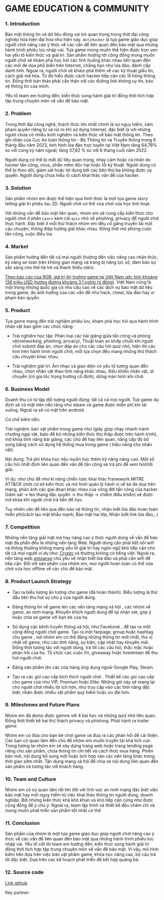 # GAME EDUCATION & COMMUNITY

### **1. Introduction**

Bảo mật thông tin và dữ liệu đóng vai trò quan trọng trong thời đại công nghiệp hóa hiện đại hóa như hiện nay. `AntiHacker` là tựa game giáo dục giúp người chơi nâng cao ý thức về các vấn đề liên quan đến bảo mật qua những hành trình phiêu lưu nhập vai. Tựa game mong muốn thể hiện được trọn vẹn hai yếu tố kiến thức và giải trí. 
Sản phẩm hướng tới cộng đồng mong muốn người chơi sẽ khám phá học hỏi các tình huống khác nhau liên quan đến các mối đe dọa phổ biến trên Internet, chẳng hạn như lừa đảo, đánh cắp danh tính. Ngoài ra, người chơi sẽ khám phá thêm về các kỹ thuật giấu tin, cách giải mã hóa. Từ đó hiểu được cách hacker tiếp cận các lỗ hỏng thông tin. Đồng thời bản thân phải cẩn thận với các đường link không uy tín, bảo vệ thông tin của mình. 

Yếu tố team em hướng đến: kiến thức song hành giải trí đồng thời tích hợp tập trung chuyên môn về vấn đề bảo mật.
### **2. Problem**

Trong thời đại công nghệ, thách thức lớn nhất chính là sự nguy hiểm, xâm phạm quyền riêng tư và rủi ro khi sử dụng Internet, đặc biệt là với những người chưa có nhiều kinh nghiệm và kiến thức về bảo mật thông tin. Theo ghi nhận của Cục An toàn thông tin - Bộ Thông tin và Truyền thông trong 6 tháng đầu năm 2023, tình hình lừa đảo trực tuyến tại Việt Nam tăng 64,78% so với cùng kỳ năm ngoái; tăng 37,82 % so với 6 tháng cuối năm 2022.


Người dùng có thể bị mất dữ liệu quan trọng, nhạy cảm hoặc cá nhân do hacker tấn công, virus, phần mềm độc hại hoặc lỗi kỹ thuật. Người dùng có thể bị theo dõi, giám sát hoặc lợi dụng bởi các bên thứ ba không được ủy quyền. Người dùng chưa hiểu rõ cách khai thác vấn đề của hacker.


### **3. Solution**

Sản phẩm nhóm em được thể hiện qua hình thức là một tựa game story telling giải trí phiêu lưu 2D. Người chơi có thể vừa chơi vừa học linh hoạt.

Với những vấn đề bảo mật liên quan, nhóm em sẽ cung cấp kiến thức cho người chơi ở phần `Learn` kèm cái `quiz` nhỏ về phishing, privacy để người chơi thực hành. Đặc biệt ở mỗi thử thách nhóm em đều cố gắng truyền tải một câu chuyện, thông điệp hướng giải khác nhau. Đồng thời mô phỏng cuộc tấn công, cuộc điều tra. 
### **4. Market**

Sàn phẩm hướng đến tất cả mọi người (hướng đến việc nâng cao nhận thức, kỹ năng an toàn trên không gian mạng và trang bị năng lực số, đảm bảo sự sẵn sàng cho thế hệ trẻ và thanh thiếu niên).

[Theo báo cáo của RGB, giá trị thị trường game tại Việt Nam ước tính khoảng 136 triệu USD (tương đương khoảng 3,1 nghìn tỷ đồng)](https://rgb.vn/thi-truong-game-tai-viet-nam-2021-lon-manh-tung-ngay-tang-truong-vuot-bac/). Việt Nam cũng là một trong những quốc gia có nhu cầu cao về các dịch vụ bảo mật dữ liệu trong game, do ảnh hưởng của các vấn đề như hack, cheat, lừa đảo hay vi phạm bản quyền. 
### **5. Product**

Tựa game mang đến trải nghiệm phiêu lưu, khám phá học hỏi qua hành trình nhân vật bao gồm các chức năng:

- Trải nghiệm học tập: Phân loại các bài giảng giữa tấn công và phòng vệ(networking, phishing, privacy), Thuật toán so khớp chuỗi khi người chơi submit đáp án, chọn đáp án cho các câu hỏi quiz nhỏ, hiện thị các hint trên hành trình người chơi, mỗi lựa chọn đều mang những thử thách câu chuyện khac nhau.

- Trải nghiệm giải trí: Âm nhạc và giao diện có yếu tố tương quan đến nhau, chọn nhân vật theo tính năng khác nhau, điều khiển nhân vật, di chuyển (có gia tốc trọng trường cố định), dừng màn hình khi chơi.
### **6. Business Model**

Doanh thu có từ tập đối tượng người dùng: tất cả cả mọi người. Tựa game dự định sẽ có mặt trên nền tảng như steam và game được miễn phí khi tải xuống. Ngoài ra sẽ có mặt trên android.

Cơ chế kiếm tiền: 

Trải nghiệm: bán vật phẩm trong game như (giày giúp chạy nhanh tránh chướng ngại vật, balo để bỏ những kiến thức thu thập được trên hành trình), mở khóa tính năng bài giảng, các chủ đề hay liên quan, nâng cấp độ bổ sung bằng cách sử dụng hệ thống mua trong game ( hiệu năng cho nhân vật). 

Nội dung: Trả phí khóa học nếu muốn học thêm kỹ năng nâng cao. Một số câu hỏi nhất định liên quan đến vấn đề tấn công sẽ trả phí để xem hint/lời giải.

Ví dụ: như chủ đề như kĩ năng chiến lược khai thác framework MITRE ATT&CK (một cơ sở kiến ​​thức và mô hình quản lý hành vi về kẻ đe dọa trên mạng, phản ánh các giai đoạn khác nhau của vòng đời tấn công của hacker Giám sát -> leo thang đặc quyền -> thu thập -> chiếm điều khiển) sẽ được mở khóa khi người chơi trả tiền để học.

Tuy nhiên vấn đề liên qua đến bảo vệ thông tin, nhận biết lừa đảo hoàn toàn miễn phí(cách tạo mật khẩu mạnh, Bảo mật hai lớp, Nhận biết link lừa đảo,..)
### **7. Competition**

Những nền tảng giải mật mã hay nâng cao ý thức người dùng về vấn đề bảo mật đa phần đều là những nền tảng Web. Người dùng cần phải kết nối wifi và thông thường không mang yếu tố giải trí hay ngôn ngữ khó tiếp cận cho tất cả mọi người ví dụ như: [Crypto](https://cryptohack.org/) và thường không có tiếng việt. Ngoài ra, nền tảng web [antoanso](https://luyentap.antoanso.org/) chủ yếu về nhận biết lừa đảo và phải cần wifi để tiếp cận. Đối với sản phẩm của nhóm em, mọi người hoàn toàn có thể vừa chơi vừa học offline về các chủ đề bảo mật. 

### 8. **Product Launch Strategy**

- Tạo ra biểu tượng ấn tượng cho game (đã hoàn thành). Biểu tượng là thứ đầu tiên thu hút sự chú ý của người dùng.
- Đăng thông tin về game lên các nền tảng mạng xã hội , các nhóm về game, an ninh mạng. Khuyến khích người dùng để lại nhận xét, góp ý hoặc chia sẻ game với bạn bè của họ.

- Sử dụng các kênh truyền thông xã hội, như Facebook , để tạo ra một cộng đồng người chơi game. Tạo ra một fanpage, group hoặc hashtag cho game , nơi nhóm em có thể đăng những thông tin mới nhất, thú vị nhất về game, như các tính năng, sự kiện, cập nhật hay khuyến mãi. Đồng thời tương tác với người dùng, trả lời các câu hỏi, thắc mắc hoặc phản hồi của họ. Tổ chức các cuộc thi, giveaway hoặc livestream để thu hút người chơi.

- Đăng sản phẩm lên các cửa hàng ứng dụng ngoài Google Play, Steam.

- Tạo ra các gói cao cấp kích thích người chơi . Thiết kế các gói cao cấp cho game của như VIP, Premium hoặc Elite. Những gói này sẽ mang lại cho người chơi nhiều lợi ích hơn, như truy cập vào các tính năng đặc biệt, nhận được nhiều vật phẩm quý hiếm hoặc ưu đãi hơn.

### **9. Milestones and Future Plans**
Nhóm em đã demo được gamne với 4 bài học và những quiz nhỏ liên quan. Đồng thời thiết kế hai thử thách privacy và phishing. Phát hành ra trailer game.

Nhóm em có đưa cho bạn bè chơi game và đưa ra các phản hồi để cải thiện. Các bạn có quan tâm đến chủ đề nhóm em muốn truyền tải khá tích cực. Trong tương lai nhóm em sẽ xây dựng trang web hoặc trang landing page riêng cho sản phẩm, chứa thông tin chi tiết và cách thức mua hàng. Phiên bản mới, nội dung bổ sung mới hoặc tích hợp vào các nền tảng khác trong thời gian sớm nhất. Tận dụng mạng xã hội để chia sẻ nội dung liên quan đến sản phẩm và tương tác với khách hàng.
### **10. Team and Culture**
Nhóm em có sự quan tâm rất lớn đối với lĩnh vực an ninh mạng đặc biệt việc bảo mật hay mối nguy hiểm từ việc khai thác thông tin người dùng, doanh nghiệp. Bởi những kiến thức khá khô khan và khó tiếp cận cũng như được cộng đồng để ý chú ý. Ngoài ra, team lập trình và thiết kế đều chăm chỉ và mong muốn phát triển sản phẩm tốt nhất có thể
### **11. Conclusion**
Sản phẩm của nhóm là một tựa game giáo dục giúp người chơi nâng cao ý thức về các vấn đề liên quan đến bảo mật qua những hành trình phiêu lưu nhập vai. Yếu tố cốt lõi team em hướng đến: kiến thức song hành giải trí đồng thời tích hợp tập trung chuyên môn về vấn đề bảo mật. Vì vậy, mô hình kiếm tiền dựa trên việc bán vật phẩm game, khóa học nâng cao, bộ câu trả lời đặc biệt. Dựa trên các kế hoạch phát triển để kết hợp quảng bá.
### **12. Source code**

[Link github](https://github.com/QuizGameTeam/GameUpdateRound3)


Key partner:  